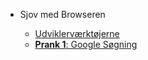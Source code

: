 * Sjov med Browseren

  * [Udviklerværktøjerne](developertools.md)
  * [**Prank 1**: Google Søgning](google_result.md)